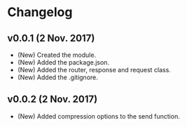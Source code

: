 # Changelog

## v0.0.1 (2 Nov. 2017)
- (New) Created the module.
- (New) Added the package.json.
- (New) Added the router, response and request class.
- (New) Added the .gitignore.

## v0.0.2 (2 Nov. 2017)
- (New) Added compression options to the send function.